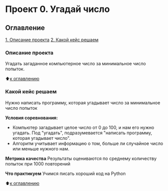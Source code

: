 # Проект 0. Угадай число

## Оглавление
[1. Описание проекта](https://github.com/ASGlazyrin/ASG_SF_Rep/tree/main/project_0/README.md#Описание-проекта)
[2. Какой кейс решаем](https://github.com/ASGlazyrin/ASG_SF_Rep/tree/main/project_0/README.md#Какой-кейс-решаем)

### Описание проекта
Угадать загаданное компьютерное число за минимальное число попыток.

:arrow_up:[к оглавлению](https://github.com/ASGlazyrin/ASG_SF_Rep/tree/main/project_0/README.md#Оглавление)

### Какой кейс решаем
Нужно написать программу, которая угадывает число за минимальное число попыток

**Условия соревнования:**
- Компьютер загадывает целое число от 0 до 100, и нам его нужно угадать. Под "угадать", подразумевается "написать программу, которая угадывает число".
- Алгоритм учитывает информацию о том, больше ли случайное число или меньше нужного нам.

**Метрика качества**
Результаты оцениваются по среднему количеству попыток при 1000 повторений

**Что практикуем**
Учимся писать хороший код на Python

:arrow_up:[к оглавлению](https://github.com/ASGlazyrin/ASG_SF_Rep/tree/main/project_0/README.md#Оглавление)